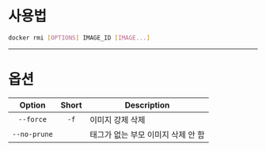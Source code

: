 # 사용법

```bash
docker rmi [OPTIONS] IMAGE_ID [IMAGE...]
```

---
# 옵션

| Option       | Short | Description                        |
| :------------: |:-----:| ---------------------------------- |
| `--force`    | `-f`  | 이미지 강제 삭제                   |
| `--no-prune` |       | 태그가 없는 부모 이미지 삭제 안 함 |
